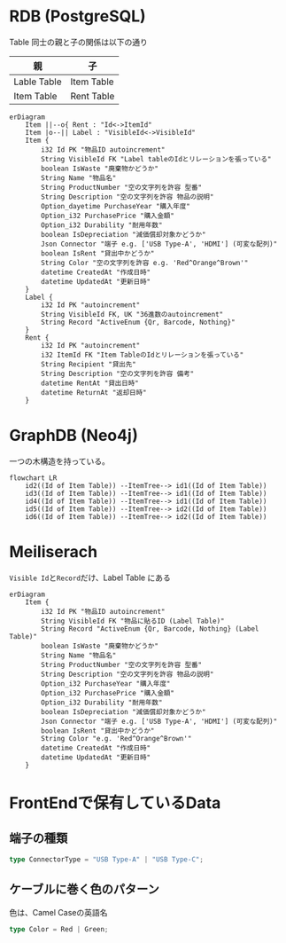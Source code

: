 # RDB (PostgreSQL)

Table 同士の親と子の関係は以下の通り

| 親          | 子         |
| ----------- | ---------- |
| Lable Table | Item Table |
| Item Table  | Rent Table |

```mermaid
erDiagram
    Item ||--o{ Rent : "Id<->ItemId"
    Item |o--|| Label : "VisibleId<->VisibleId"
    Item {
        i32 Id PK "物品ID autoincrement"
        String VisibleId FK "Label tableのIdとリレーションを張っている"
        boolean IsWaste "廃棄物かどうか"
        String Name "物品名"
        String ProductNumber "空の文字列を許容 型番"
        String Description "空の文字列を許容 物品の説明"
        Option_dayetime PurchaseYear "購入年度"
        Option_i32 PurchasePrice "購入金額"
        Option_i32 Durability "耐用年数"
        boolean IsDepreciation "減価償却対象かどうか"
        Json Connector "端子 e.g. ['USB Type-A', 'HDMI'] (可変な配列)"
        boolean IsRent "貸出中かどうか"
        String Color "空の文字列を許容 e.g. 'Red^Orange^Brown'"
        datetime CreatedAt "作成日時"
        datetime UpdatedAt "更新日時"
    }
    Label {
        i32 Id PK "autoincrement"
        String VisibleId FK, UK "36進数のautoincrement"
        String Record "ActiveEnum {Qr, Barcode, Nothing}"
    }
    Rent {
        i32 Id PK "autoincrement"
        i32 ItemId FK "Item TableのIdとリレーションを張っている"
        String Recipient "貸出先"
        String Description "空の文字列を許容 備考"
        datetime RentAt "貸出日時"
        datetime ReturnAt "返却日時"
    }
```

# GraphDB (Neo4j)

一つの木構造を持っている。

```mermaid
flowchart LR
    id2((Id of Item Table)) --ItemTree--> id1((Id of Item Table))
    id3((Id of Item Table)) --ItemTree--> id1((Id of Item Table))
    id4((Id of Item Table)) --ItemTree--> id1((Id of Item Table))
    id5((Id of Item Table)) --ItemTree--> id2((Id of Item Table))
    id6((Id of Item Table)) --ItemTree--> id2((Id of Item Table))
```

# Meiliserach

`Visible Id`と`Record`だけ、Label Table にある

```mermaid
erDiagram
    Item {
        i32 Id PK "物品ID autoincrement"
        String VisibleId FK "物品に貼るID (Label Table)"
        String Record "ActiveEnum {Qr, Barcode, Nothing} (Label Table)"
        boolean IsWaste "廃棄物かどうか"
        String Name "物品名"
        String ProductNumber "空の文字列を許容 型番"
        String Description "空の文字列を許容 物品の説明"
        Option_i32 PurchaseYear "購入年度"
        Option_i32 PurchasePrice "購入金額"
        Option_i32 Durability "耐用年数"
        boolean IsDepreciation "減価償却対象かどうか"
        Json Connector "端子 e.g. ['USB Type-A', 'HDMI'] (可変な配列)"
        boolean IsRent "貸出中かどうか"
        String Color "e.g. 'Red^Orange^Brown'"
        datetime CreatedAt "作成日時"
        datetime UpdatedAt "更新日時"
    }
```

# FrontEndで保有しているData

## 端子の種類

```typescript
type ConnectorType = "USB Type-A" | "USB Type-C";
```

## ケーブルに巻く色のパターン

色は、Camel Caseの英語名

```typescript
type Color = Red | Green;
```
